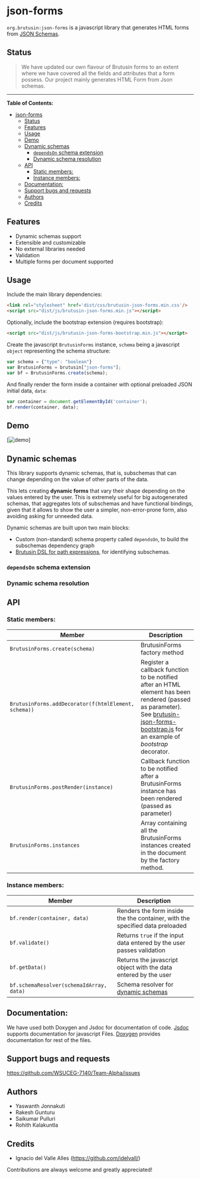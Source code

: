 # json-forms
`org.brutusin:json-forms` is a javascript library that generates HTML forms from [JSON Schemas](http://json-schema.org).

## Status
> We have updated our own flavour of Brutusin forms to an extent where we have covered all the fields and attributes that a form possess. Our project mainly generates HTML Form from Json schemas.

---
**Table of Contents:** 
- [json-forms](#json-forms)
  - [Status](#status)
  - [Features](#features)
  - [Usage](#usage)
  - [Demo](#demo)
  - [Dynamic schemas](#dynamic-schemas)
    - [`dependsOn` schema extension](#dependson-schema-extension)
    - [Dynamic schema resolution](#dynamic-schema-resolution)
  - [API](#api)
    - [Static members:](#static-members)
    - [Instance members:](#instance-members)
  - [Documentation:](#documentation)
  - [Support bugs and requests](#support-bugs-and-requests)
  - [Authors](#authors)
  - [Credits](#credits)

## Features
* Dynamic schemas support
* Extensible and customizable
* No external libraries needed
* Validation
* Multiple forms per document supported

## Usage
Include the main library dependencies:
```html
<link rel="stylesheet" href='dist/css/brutusin-json-forms.min.css'/>
<script src="dist/js/brutusin-json-forms.min.js"></script>
```
Optionally, include the bootstrap extension (requires bootstrap):
```html
<script src="dist/js/brutusin-json-forms-bootstrap.min.js"></script>
```
Create the javascript `BrutusinForms` instance, `schema` being a javascript `object` representing the schema structure:
```javascript
var schema = {"type": "boolean"}
var BrutusinForms = brutusin["json-forms"];
var bf = BrutusinForms.create(schema);
```
And finally render the form inside a container with optional preloaded JSON initial data, `data`:
```javascript
var container = document.getElementById('container');
bf.render(container, data);
```

## Demo

[![demo](https://github.com/WSUCEG-7140/Team-Alpha/img/json-forms-demo.jpg)]


## Dynamic schemas
This library supports dynamic schemas, that is, subschemas that can change depending on the value of other parts of the data.

This lets creating **dynamic forms** that vary their shape depending on the values entered by the user. This is extremely useful for big autogenerated schemas, that aggregates lots of subschemas and have functional bindings, given that it allows to show the user a simpler, non-error-prone form, also avoiding asking for unneeded data.

Dynamic schemas are built upon two main blocks: 
* Custom (non-standard) schema property called `dependsOn`, to build the subschemas dependency graph 
* [Brutusin DSL for path expressions](https://github.com/brutusin/json#path-expressions), for identifying subschemas.

### `dependsOn` schema extension
### Dynamic schema resolution

## API
### Static members:

Member|Description
------| -------
`BrutusinForms.create(schema)`|BrutusinForms factory method
`BrutusinForms.addDecorator(f(htmlElement, schema))`| Register a callback function to be notified after an HTML element has been rendered (passed as parameter). See [brutusin-json-forms-bootstrap.js](src/js/brutusin-json-forms-bootstrap.js) for an example of *bootstrap* decorator.
`BrutusinForms.postRender(instance)`|Callback function to be notified after a BrutusinForms instance has been rendered (passed as parameter)
`BrutusinForms.instances`|Array containing all the BrutusinForms instances created in the document by the factory method.

### Instance members:

Member|Description
------| -------
`bf.render(container, data)`| Renders the form inside the the container, with the specified data preloaded
`bf.validate()`| Returns `true` if the input data entered by the user passes validation
`bf.getData()`| Returns the javascript object with the data entered by the user
`bf.schemaResolver(schemaIdArray, data)`| Schema resolver for [dynamic schemas](#dynamic-schemas)

## Documentation:

We have used both Doxygen and Jsdoc for documentation of code. [Jsdoc]() supports documentation for javascript Files. [Doxygen]() provides documentation for rest of the files.

## Support bugs and requests

https://github.com/WSUCEG-7140/Team-Alpha/issues

## Authors

* Yaswanth Jonnakuti
* Rakesh Gunturu
* Saikumar Pulluri
* Rohith Kalakuntla


## Credits
- Ignacio del Valle Alles (<https://github.com/idelvall/>)

Contributions are always welcome and greatly appreciated!